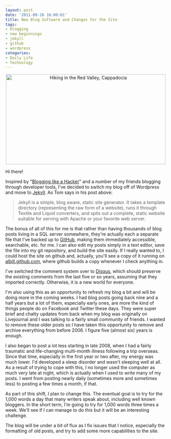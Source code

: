 ```yaml
--- 
layout: post
date: '2011-09-26 16:00:01'
title: New Blog Software and Changes for the Site
tags: 
- blogging
- new beginnings
- jekyll
- github
- wordpress
categories:
- Daily Life
- Technology
---
```

<p style="text-align:center"><a href="http://www.flickr.com/photos/albill/6121410772/" title="Hiking in the Red Valley, Cappadocia by albill, on Flickr"><img src="https://farm7.static.flickr.com/6183/6121410772_2d7db44db8.jpg" width="500" height="281" alt="Hiking in the Red Valley, Cappadocia"></a></p>
Hi there!

Inspired by "[Blogging like a Hacker](http://tom.preston-werner.com/2008/11/17/blogging-like-a-hacker.html)" and a number of my friends blogging through developer tools, I've decided to switch my blog off of Wordpress and move to [Jekyll](https://github.com/mojombo/jekyll). As Tom says in his post above:

> Jekyll is a simple, blog aware, static site generator. It takes a template directory (representing the raw form of a website), runs it through Textile and Liquid converters, and spits out a complete, static website suitable for serving with Apache or your favorite web server. 

The bonus of all of this for me is that rather than having thousands of blog posts living in a SQL server somewhere, they're actually each a separate file that I've backed up to [GitHub](http://github.com), making them immediately accessible, searchable, etc. for me. I can also edit my posts simply in a text editor, save the file into my git repository, and build the site easily. If I really wanted to, I could host the site on github and, actually, you'll see a copy of it running on [albill.github.com](http://albill.github.com), where github builds a copy whenever I check anything in.

I've switched the comment system over to [Disqus](http://www.disqus.com), which should preserve the existing comments from the last five or so years, assuming that they imported correctly. Otherwise, it is a new world for everyone. 

I'm also using this as an opportunity to refresh my blog a bit and will be doing more in the coming weeks. I had blog posts going back nine and a half years but a lot of them, especially early ones, are more the kind of things people do on Facebook and Twitter these days. They were super brief and chatty updates from back when my blog was originally on Livejournal and I was talking to a fairly small community of friends. I wanted to remove these older posts so I have taken this opportunity to remove and archive everything from before 2006. I figure five (almost six) years is enough.

I also began to post a lot less starting in late 2008, when I had a fairly traumatic and life-changing multi-month illness following a trip overseas. Since that time, especially in the first year or two after, my energy was much lower. I'd developed a sleep disorder and wasn't sleeping well at all. As a result of trying to cope with this, I no longer used the computer as much very late at night, which is actually when I used to write many of my posts. I went from posting nearly daily (sometimes more and sometimes less) to posting a few times a month, if that.

As part of this shift, I plan to change this. The eventual goal is to try for the 1,000 words a day that many writers speak about, including well known bloggers. In the short term, I'm going to try for 1,000 words three times a week. We'll see if I can manage to do this but it will be an interesting challenge.

The blog will be under a bit of flux as I fix issues that I notice, especially the formatting of old posts, and try to add some more capabilities to the site. 

